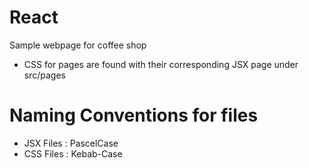 # React
Sample webpage for coffee shop
- CSS for pages are found with their corresponding JSX page under src/pages

# Naming Conventions for files
- JSX Files : PascelCase
- CSS Files : Kebab-Case